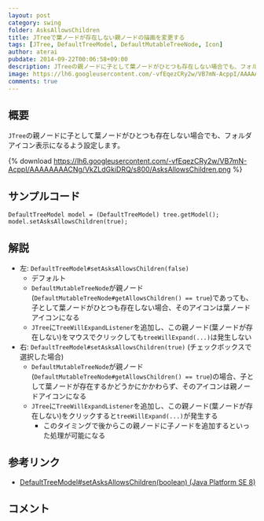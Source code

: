 ```yaml
---
layout: post
category: swing
folder: AsksAllowsChildren
title: JTreeで葉ノードが存在しない親ノードの描画を変更する
tags: [JTree, DefaultTreeModel, DefaultMutableTreeNode, Icon]
author: aterai
pubdate: 2014-09-22T00:06:58+09:00
description: JTreeの親ノードに子として葉ノードがひとつも存在しない場合でも、フォルダアイコン表示になるよう設定します。
image: https://lh6.googleusercontent.com/-vfEqezCRy2w/VB7mN-AcppI/AAAAAAAACNg/VkZLdGkiDRQ/s800/AsksAllowsChildren.png
comments: true
---
```

## 概要
`JTree`の親ノードに子として葉ノードがひとつも存在しない場合でも、フォルダアイコン表示になるよう設定します。

{% download https://lh6.googleusercontent.com/-vfEqezCRy2w/VB7mN-AcppI/AAAAAAAACNg/VkZLdGkiDRQ/s800/AsksAllowsChildren.png %}

## サンプルコード
<pre class="prettyprint"><code>DefaultTreeModel model = (DefaultTreeModel) tree.getModel();
model.setAsksAllowsChildren(true);
</code></pre>

## 解説
- 左: `DefaultTreeModel#setAsksAllowsChildren(false)`
    - デフォルト
    - `DefaultMutableTreeNode`が親ノード(`DefaultMutableTreeNode#getAllowsChildren() == true`)であっても、子として葉ノードがひとつも存在しない場合、そのアイコンは葉ノードアイコンになる
    - `JTree`に`TreeWillExpandListener`を追加し、この親ノード(葉ノードが存在しない)をマウスでクリックしても`treeWillExpand(...)`は発生しない
- 右: `DefaultTreeModel#setAsksAllowsChildren(true)` (チェックボックスで選択した場合)
    - `DefaultMutableTreeNode`が親ノード(`DefaultMutableTreeNode#getAllowsChildren() == true`)の場合、子として葉ノードが存在するかどうかにかかわらず、そのアイコンは親ノードアイコンになる
    - `JTree`に`TreeWillExpandListener`を追加し、この親ノード(葉ノードが存在しない)をクリックすると`treeWillExpand(...)`が発生する
        - このタイミングで後からこの親ノードに子ノードを追加するといった処理が可能になる

<!-- dummy comment line for breaking list -->

## 参考リンク
- [DefaultTreeModel#setAsksAllowsChildren(boolean) (Java Platform SE 8)](https://docs.oracle.com/javase/jp/8/docs/api/javax/swing/tree/DefaultTreeModel.html#setAsksAllowsChildren-boolean-)

<!-- dummy comment line for breaking list -->

## コメント
